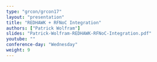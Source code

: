 ```yaml
---
type: "grcon/grcon17"
layout: "presentation"
title: "REDHAWK + RFNoC Integration"
authors: ["Patrick Wolfram"]
slides: "Patrick-Wolfram-REDHAWK-RFNoC-Integration.pdf"
youtube: ""
conference-day: "Wednesday"
weight: 9
---
```

